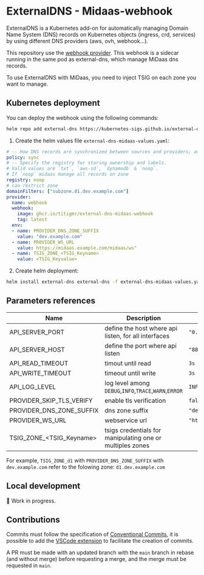 # ExternalDNS - Midaas-webhook

ExternalDNS is a Kubernetes add-on for automatically managing Domain Name System (DNS) records on Kubernetes objects (ingress, crd, services) by using different DNS providers (aws, ovh, webhook...). 

This repository use the [webhook provider](https://github.com/kubernetes-sigs/external-dns/blob/master/docs/tutorials/webhook-provider.md). This webhook is a sidecar running in the same pod as external-dns, which manage MiDaas dns records. 

To use ExternalDNS with MiDaas, you need to inject TSIG on each zone you want to manage.

## Kubernetes deployment

You can deploy the webhook using the following commands:

```sh
helm repo add external-dns https://kubernetes-sigs.github.io/external-dns/
```

1. Create the helm values file `external-dns-midaas-values.yaml`:

```yaml
# -- How DNS records are synchronized between sources and providers; available values are `sync` & `upsert-only`.
policy: sync
# -- Specify the registry for storing ownership and labels.
# Valid values are `txt`, `aws-sd`, `dynamodb` & `noop`.
# If `noop` midaas manage all records on zone
registry: noop
# can restrict zone
domainFilters: ["subzone.d1.dev.example.com"]
provider: 
  name: webhook
  webhook: 
    image: ghcr.io/titigmr/external-dns-midaas-webhook
    tag: latest
  env:
  - name: PROVIDER_DNS_ZONE_SUFFIX
    value: "dev.example.com"
  - name: PROVIDER_WS_URL
    value: https://midaas.example.com/midaas/ws"
  - name: TSIG_ZONE_<TSIG_Keyname>
    value: <TSIG_Keyvalue>
```

2. Create helm deployment:

```sh
helm install external-dns external-dns -f external-dns-midaas-values.yaml
```

## Parameters references

| Name                     | Description                                               | Default value                             |
| ------------------------ | --------------------------------------------------------- | ----------------------------------------- |
| API_SERVER_PORT          | define the host where api listen, for all interfaces      | `"0.0.0.0"`                               |
| API_SERVER_HOST          | define the port where api listen                          | `"8888"`                                  |
| API_READ_TIMEOUT         | timout until read                                         | `3s`                                      |
| API_WRITE_TIMEOUT        | timeout until write                                       | `3s`                                      |
| API_LOG_LEVEL            | log level among `DEBUG`,`INFO`,`TRACE`,`WARN`,`ERROR`     | `INFO`                                    |
| PROVIDER_SKIP_TLS_VERIFY | enable tls verification                                   | `false`                                   |
| PROVIDER_DNS_ZONE_SUFFIX | dns zone suffix                                           | `"dev.example.com"`                       |
| PROVIDER_WS_URL          | webservice url                                            | `"https://midaas.example.com/midaas/ws/"` |
| TSIG_ZONE_<TSIG_Keyname> | tsigs credentials for manipulating one or multiples zones |                                           |

For example, `TSIG_ZONE_d1` with `PROVIDER_DNS_ZONE_SUFFIX` with `dev.example.com` refer to the folowing zone: `d1.dev.example.com`


## Local development

🚧 Work in progress.

## Contributions

Commits must follow the specification of [Conventional Commits](https://www.conventionalcommits.org/en/v1.0.0/), it is possible to add the [VSCode extension](https://github.com/vivaxy/vscode-conventional-commits) to facilitate the creation of commits.

A PR must be made with an updated branch with the `main` branch in rebase (and without merge) before requesting a merge, and the merge must be requested in `main`.
